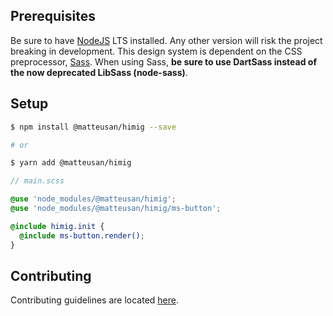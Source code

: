 ## Prerequisites
Be sure to have [NodeJS](https://nodejs.org) LTS installed. Any other version will risk the project breaking in
development.
This design system is dependent on the CSS preprocessor, [Sass](https://sass-lang.com). When using Sass, **be sure to
use DartSass instead of the now deprecated LibSass (node-sass)**.

## Setup
```sh
$ npm install @matteusan/himig --save

# or

$ yarn add @matteusan/himig
```
```scss
// main.scss

@use 'node_modules/@matteusan/himig';
@use 'node_modules/@matteusan/himig/ms-button';

@include himig.init {
  @include ms-button.render();
}
```

## Contributing
Contributing guidelines are located [here](https://github.com/MatteuSan/himig/tree/main/.github/CONTRIBUTING.md).
